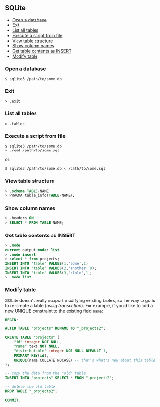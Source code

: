 ## SQLite

<!-- MarkdownTOC -->

- [Open a database](#open-a-database)
- [Exit](#exit)
- [List all tables](#list-all-tables)
- [Execute a script from file](#execute-a-script-from-file)
- [View table structure](#view-table-structure)
- [Show column names](#show-column-names)
- [Get table contents as INSERT](#get-table-contents-as-insert)
- [Modify table](#modify-table)

<!-- /MarkdownTOC -->

### Open a database

```
$ sqlite3 /path/to/some.db
```

### Exit

```
> .exit
```

### List all tables

```
> .tables
```

### Execute a script from file

```
$ sqlite3 /path/to/some.db
> .read /path/to/some.sql
```

or:

``` sh
$ sqlite3 /path/to/some.db < /path/to/some.sql
```

### View table structure

``` sql
> .schema TABLE-NAME
> PRAGMA table_info(TABLE-NAME);
```

### Show column names

``` sql
> .headers ON
> SELECT * FROM TABLE-NAME;
```

### Get table contents as INSERT

``` sql
> .mode
current output mode: list
> .mode insert
> select * from projects;
INSERT INTO "table" VALUES(1,'some',1);
INSERT INTO "table" VALUES(2,'another',0);
INSERT INTO "table" VALUES(3,'ololo',1);
> .mode list
```

### Modify table

SQLite doesn't really support modifying existing tables, so the way to go is to re-create a table (*using transaction*). For example, if you'd like to add a new UNIQUE constraint to the existing field `name`:

``` sql
BEGIN;

ALTER TABLE "projects" RENAME TO "_projects2";

CREATE TABLE "projects" (
    "id" integer NOT NULL,
    "name" text NOT NULL,
    "distributable" integer NOT NULL DEFAULT 1,
    PRIMARY KEY(id),
    UNIQUE(name COLLATE NOCASE) -- that's what's new about this table
);

-- copy the data from the "old" table
INSERT INTO "projects" SELECT * FROM "_projects2";

-- delete the old table
DROP TABLE "_projects2";

COMMIT;
```
